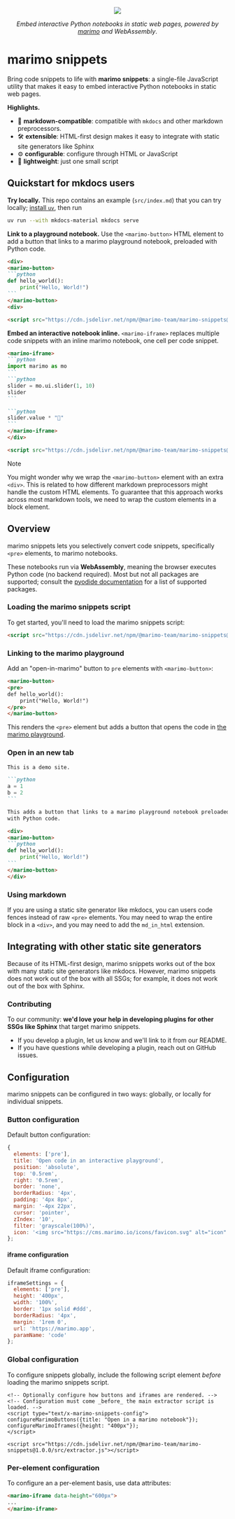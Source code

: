 <p align="center">
<img src="img/header.png">
</p>

<p align="center">
  <em>Embed interactive Python notebooks in static web pages, powered by <a href="https://github.com/marimo-team/marimo" target="_blank" rel="noopener">marimo</a> and WebAssembly</em>.
</p>

# marimo snippets


Bring code snippets to life with **marimo snippets**: a single-file JavaScript
utility that makes it easy to embed interactive Python notebooks in static web
pages.


**Highlights.**

- 📝 **markdown-compatible**: compatible with `mkdocs` and other markdown preprocessors.
- 🛠️ **extensible**: HTML-first design makes it easy to integrate with static site generators like Sphinx
- ⚙️  **configurable**: configure through HTML or JavaScript
- 🦋 **lightweight**: just one small script

## Quickstart for mkdocs users

**Try locally.** This repo contains an example (`src/index.md`) that you can
try locally; [install `uv`](https://docs.astral.sh/uv/), then run

```bash
uv run --with mkdocs-material mkdocs serve
```


**Link to a playground notebook.** Use the `<marimo-button>` HTML element to
add a button that links to a marimo playground notebook, preloaded with Python
code.

````md
<div>
<marimo-button>
```python
def hello_world():
    print("Hello, World!")
```
</marimo-button>
<div>

<script src="https://cdn.jsdelivr.net/npm/@marimo-team/marimo-snippets@1.0.0/src/extractor.js"></script>
````


**Embed an interactive notebook inline.** `<marimo-iframe>` replaces
multiple code snippets with an inline marimo notebook, one cell per code
snippet.

````md
<marimo-iframe>
```python
import marimo as mo
```
```python
slider = mo.ui.slider(1, 10)
slider
```

```python
slider.value * "🍃"
```
</marimo-iframe>
</div>

<script src="https://cdn.jsdelivr.net/npm/@marimo-team/marimo-snippets@1.0.0/src/extractor.js"></script>
````

> [!NOTE]  
> You might wonder why we wrap the `<marimo-button>` element with an extra
> `<div>`. This is related to how different markdown preprocessors might handle
> the custom HTML elements. To guarantee that this approach works across most
> markdown tools, we need to wrap the custom elements in a block element.

## Overview


marimo snippets lets you selectively convert code snippets, specifically
`<pre>` elements, to marimo notebooks.

These notebooks run via **WebAssembly**, meaning the browser executes Python
code (no backend required). Most but not all packages are supported; consult
the [pyodide
documentation](https://pyodide.org/en/stable/usage/packages-in-pyodide.html)
for a list of supported packages.

### Loading the marimo snippets script

To get started, you'll need to load the marimo snippets script:

```html
<script src="https://cdn.jsdelivr.net/npm/@marimo-team/marimo-snippets@1.0.0/src/extractor.js"></script>
```

### Linking to the marimo playground

Add an "open-in-marimo" button to `pre` elements with `<marimo-button>`:

```html
<marimo-button>
<pre>
def hello_world():
    print("Hello, World!")
</pre>
</marimo-button>
```

This renders the `<pre>` element but adds a button that opens the code
in [the marimo playground](https://marimo.new).

### Open in an new tab

````md
This is a demo site.

```python
a = 1
b = 2
```

This adds a button that links to a marimo playground notebook preloaded
with Python code.

<div>
<marimo-button>
```python
def hello_world():
    print("Hello, World!")
```
</marimo-button>
</div>
````


### Using markdown

If you are using a static site generator like mkdocs, you can users code fences
instead of raw `<pre>` elements. You may need to wrap the entire block in a
`<div>`, and you may need to add the `md_in_html` extension.


## Integrating with other static site generators

Because of its HTML-first design, marimo snippets works out of the box with
many static site generators like mkdocs. However, marimo snippets does not work
out of the box with all SSGs; for example, it does not work out of the box with
Sphinx.

### Contributing

To our community: **we'd love your help in developing plugins for other SSGs like
Sphinx** that target marimo snippets.

* If you develop a plugin, let us know and we'll link to it from our README.
* If you have questions while developing a plugin, reach out on GitHub issues.

## Configuration

marimo snippets can be configured in two ways: globally, or locally for individual snippets.

### Button configuration

Default button configuration:

```javascript
{
  elements: ['pre'],
  title: 'Open code in an interactive playground',
  position: 'absolute',
  top: '0.5rem',
  right: '0.5rem',
  border: 'none',
  borderRadius: '4px',
  padding: '4px 8px',
  margin: '-4px 22px',
  cursor: 'pointer',
  zIndex: '10',
  filter: 'grayscale(100%)',
  icon: '<img src="https://cms.marimo.io/icons/favicon.svg" alt="icon" width="20" height="20">',
};
```

#### iframe configuration

Default iframe configuration:

```javascript
iframeSettings = {
  elements: ['pre'],
  height: '400px',
  width: '100%',
  border: '1px solid #ddd',
  borderRadius: '4px',
  margin: '1rem 0',
  url: 'https://marimo.app',
  paramName: 'code'
};
```

### Global configuration

To configure snippets globally, include the following script element _before_ loading the marimo
snippets script.

```
<!-- Optionally configure how buttons and iframes are rendered. -->
<!-- Configuration must come _before_ the main extractor script is loaded. -->
<script type="text/x-marimo-snippets-config">
configureMarimoButtons({title: "Open in a marimo notebook"});
configureMarimoIframes({height: "400px"});
</script>

<script src="https://cdn.jsdelivr.net/npm/@marimo-team/marimo-snippets@1.0.0/src/extractor.js"></script>
```

### Per-element configuration

To configure an a per-element basis, use data attributes:

```html
<marimo-iframe data-height="600px">
...
</marimo-iframe>
```
